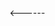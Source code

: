 ### 

⠀
⠀
⠀




⠀⠀
⠀
⠀⠀
⠀
⠀⠀
⠀
⠀⠀
⠀
⠀⠀
⠀
⠀⠀
⠀
⠀⠀
⠀

⠀



⠀

⠀


⠀




⠀



















<------



⠀




⠀


⠀



⠀



###
